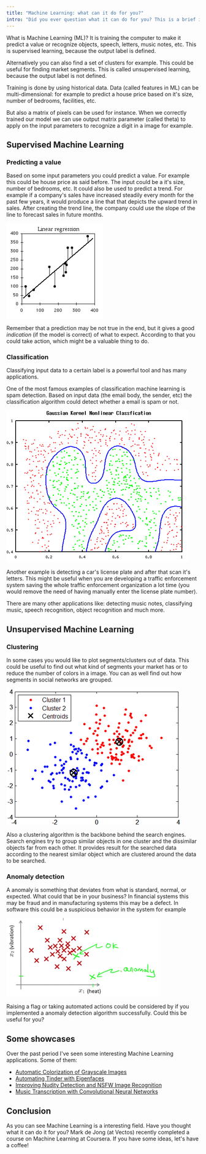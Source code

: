 ```yaml
---
title: "Machine Learning: what can it do for you?"
intro: "Did you ever question what it can do for you? This is a brief introduction to Machine Learning."
---
```


What is Machine Learning (ML)? It is training the computer to make it predict a value or recognize objects, speech, letters, music notes, etc. This is supervised learning, because the output label is defined.

Alternatively you can also find a set of clusters for example. This could be useful for finding market segments. This is called unsupervised learning, because the output label is not defined.

Training is done by using historical data. Data (called features in ML) can be multi-dimensional: for example to predict a house price based on it's size, number of bedrooms, facilities, etc.

But also a matrix of pixels can be used for instance. When we correctly trained our model we can use output matrix parameter (called theta)
to apply on the input parameters to recognize a digit in a image for example.

## Supervised Machine Learning

### Predicting a value
Based on some input parameters you could predict a value. For example this could be house price as said before. The input could be a it's size, number of bedrooms, etc. It could also be used to predict a trend. For example if a company's sales have increased steadily every month for the past few years, it would produce a line that that depicts the upward trend in sales. After creating the trend line, the company could use the slope of the line to forecast sales in future months.

![Using linear regression we could predict a value](/img/ml/linear_regression.gif)

Remember that a prediction may be not true in the end, but it gives a good _indication_ (if the model is correct) of what to expect. According to that you could take action, which might be a valuable thing to do.

### Classification
Classifying input data to a certain label is a powerful tool and has many applications.

One of the most famous examples of classification machine learning is spam detection. Based on input data (the email body, the sender, etc) the classification algorithm could detect whether a email is spam or not.

![A plotted Support Vector Machine (SVM) with a non-linear Gaussian Kernel. Implementing a binary classification algorithm (green/red)](/img/ml/svm_guassian_kernel.png)

Another example is detecting a car's license plate and after that scan it's letters. This might be useful when you are developing a traffic enforcement system saving the whole traffic enforcement organization a lot time (you would remove the need of having manually enter the license plate number).

There are many other applications like: detecting music notes, classifying music, speech recognition, object recognition and much more.

## Unsupervised Machine Learning

### Clustering
In some cases you would like to plot segments/clusters out of data. This could be useful to find out what kind of segments your market has or to reduce the number of colors in a image. You can as well find out how segments in social networks are grouped.

![A K-means clustering algorithm plotted](/img/ml/kmeans_diagram.gif)

Also a clustering algorithm is the backbone behind the search engines. Search engines try to group similar objects in one cluster and the dissimilar objects far from each other. It provides result for the searched data according to the nearest similar object which are clustered around the data to be searched.

### Anomaly detection

A anomaly is something that deviates from what is standard, normal, or expected. What could that be in your business?
In financial systems this may be fraud and in manufacturing systems this may be a defect. In software this could be a
suspicious behavior in the system for example

![A plotted graph with some anomalies](/img/ml/anomaly_detection.png)

Raising a flag or taking automated actions could be considered by if you implemented a anomaly detection algorithm successfully. Could this be useful for you?

## Some showcases
Over the past period I've seen some interesting Machine Learning applications. Some of them:

- [Automatic Colorization of Grayscale Images](https://github.com/satoshiiizuka/siggraph2016_colorization)
- [Automating Tinder with Eigenfaces](http://crockpotveggies.com/2015/02/09/automating-tinder-with-eigenfaces.html)
- [Improving Nudity Detection and NSFW Image Recognition](http://blog.algorithmia.com/2016/06/improving-nudity-detection-nsfw-image-recognition/)
- [Music Transcription with Convolutional Neural Networks](https://www.lunaverus.com/cnn)

## Conclusion
As you can see Machine Learning is a interesting field. Have you thought what it can do it for you? Mark de Jong (at Vectos) recently completed a course on Machine Learning at Coursera. If you have some ideas, let's have a coffee!
